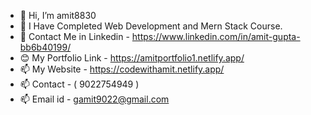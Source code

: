 - 👋 Hi, I’m amit8830
- 🌱 I Have Completed Web Development and Mern Stack Course.
- 💞️ Contact Me in Linkedin - https://www.linkedin.com/in/amit-gupta-bb6b40199/
- 😊 My Portfolio Link - https://amitportfolio1.netlify.app/
- 📫 My Website - https://codewithamit.netlify.app/
- 📫 Contact - ( 9022754949 )
- 📫 Email id - gamit9022@gmail.com

<!---
Amit8830/Amit8830 is a ✨ special ✨ repository because its `README.md` (this file) appears on your GitHub profile.
You can click the Preview link to take a look at your changes.
--->
